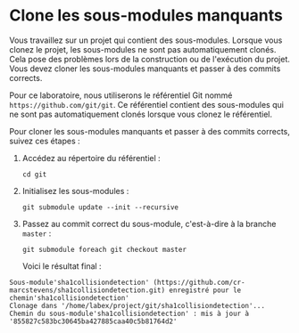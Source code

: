 # Clone les sous-modules manquants

Vous travaillez sur un projet qui contient des sous-modules. Lorsque vous clonez le projet, les sous-modules ne sont pas automatiquement clonés. Cela pose des problèmes lors de la construction ou de l'exécution du projet. Vous devez cloner les sous-modules manquants et passer à des commits corrects.

Pour ce laboratoire, nous utiliserons le référentiel Git nommé `https://github.com/git/git`. Ce référentiel contient des sous-modules qui ne sont pas automatiquement clonés lorsque vous clonez le référentiel.

Pour cloner les sous-modules manquants et passer à des commits corrects, suivez ces étapes :

1. Accédez au répertoire du référentiel :
   ```
   cd git
   ```
2. Initialisez les sous-modules :
   ```
   git submodule update --init --recursive
   ```
3. Passez au commit correct du sous-module, c'est-à-dire à la branche `master` :
   ```
   git submodule foreach git checkout master
   ```
   Voici le résultat final :

```shell
Sous-module'sha1collisiondetection' (https://github.com/cr-marcstevens/sha1collisiondetection.git) enregistré pour le chemin'sha1collisiondetection'
Clonage dans '/home/labex/project/git/sha1collisiondetection'...
Chemin du sous-module'sha1collisiondetection' : mis à jour à '855827c583bc30645ba427885caa40c5b81764d2'
```
